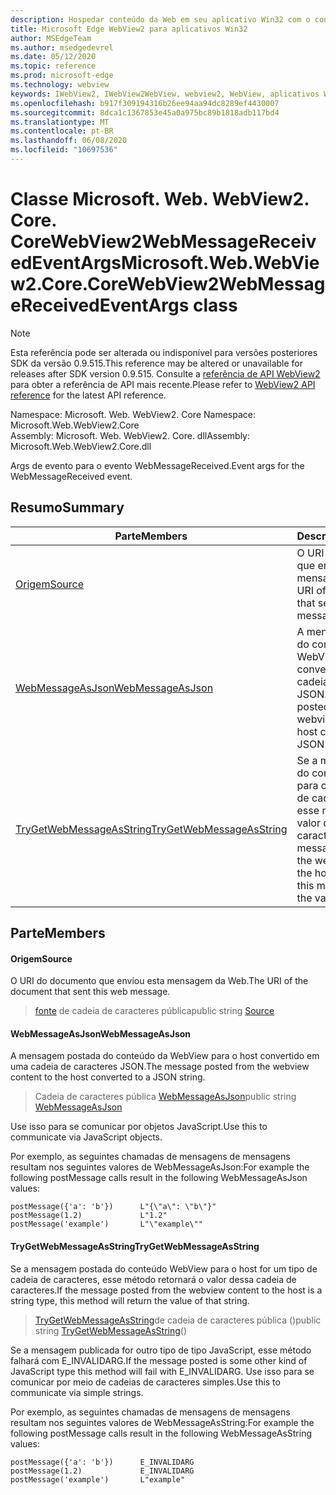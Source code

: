 ```yaml
---
description: Hospedar conteúdo da Web em seu aplicativo Win32 com o controle WebView2 do Microsoft Edge
title: Microsoft Edge WebView2 para aplicativos Win32
author: MSEdgeTeam
ms.author: msedgedevrel
ms.date: 05/12/2020
ms.topic: reference
ms.prod: microsoft-edge
ms.technology: webview
keywords: IWebView2, IWebView2WebView, webview2, WebView, aplicativos Win32, Win32, Edge, ICoreWebView2, ICoreWebView2Controller, controle do navegador, HTML Edge
ms.openlocfilehash: b917f309194316b26ee94aa94dc8289ef4430007
ms.sourcegitcommit: 8dca1c1367853e45a0a975bc89b1818adb117bd4
ms.translationtype: MT
ms.contentlocale: pt-BR
ms.lasthandoff: 06/08/2020
ms.locfileid: "10697536"
---
```

# <span data-ttu-id="dc054-104">Classe Microsoft. Web. WebView2. Core. CoreWebView2WebMessageReceivedEventArgs</span><span class="sxs-lookup"><span data-stu-id="dc054-104">Microsoft.Web.WebView2.Core.CoreWebView2WebMessageReceivedEventArgs class</span></span> 

> [!NOTE]
> <span data-ttu-id="dc054-105">Esta referência pode ser alterada ou indisponível para versões posteriores SDK da versão 0.9.515.</span><span class="sxs-lookup"><span data-stu-id="dc054-105">This reference may be altered or unavailable for releases after SDK version 0.9.515.</span></span> <span data-ttu-id="dc054-106">Consulte a [referência de API WebView2](../../../webview2-api-reference.md) para obter a referência de API mais recente.</span><span class="sxs-lookup"><span data-stu-id="dc054-106">Please refer to [WebView2 API reference](../../../webview2-api-reference.md) for the latest API reference.</span></span>

<span data-ttu-id="dc054-107">Namespace: Microsoft. Web. WebView2. Core </span><span class="sxs-lookup"><span data-stu-id="dc054-107">Namespace: Microsoft.Web.WebView2.Core</span></span>\
<span data-ttu-id="dc054-108">Assembly: Microsoft. Web. WebView2. Core. dll</span><span class="sxs-lookup"><span data-stu-id="dc054-108">Assembly: Microsoft.Web.WebView2.Core.dll</span></span>

<span data-ttu-id="dc054-109">Args de evento para o evento WebMessageReceived.</span><span class="sxs-lookup"><span data-stu-id="dc054-109">Event args for the WebMessageReceived event.</span></span>

## <span data-ttu-id="dc054-110">Resumo</span><span class="sxs-lookup"><span data-stu-id="dc054-110">Summary</span></span>

 <span data-ttu-id="dc054-111">Parte</span><span class="sxs-lookup"><span data-stu-id="dc054-111">Members</span></span>                        | <span data-ttu-id="dc054-112">Descrições</span><span class="sxs-lookup"><span data-stu-id="dc054-112">Descriptions</span></span>
--------------------------------|---------------------------------------------
[<span data-ttu-id="dc054-113">Origem</span><span class="sxs-lookup"><span data-stu-id="dc054-113">Source</span></span>](#source) | <span data-ttu-id="dc054-114">O URI do documento que enviou esta mensagem da Web.</span><span class="sxs-lookup"><span data-stu-id="dc054-114">The URI of the document that sent this web message.</span></span>
[<span data-ttu-id="dc054-115">WebMessageAsJson</span><span class="sxs-lookup"><span data-stu-id="dc054-115">WebMessageAsJson</span></span>](#webmessageasjson) | <span data-ttu-id="dc054-116">A mensagem postada do conteúdo da WebView para o host convertido em uma cadeia de caracteres JSON.</span><span class="sxs-lookup"><span data-stu-id="dc054-116">The message posted from the webview content to the host converted to a JSON string.</span></span>
[<span data-ttu-id="dc054-117">TryGetWebMessageAsString</span><span class="sxs-lookup"><span data-stu-id="dc054-117">TryGetWebMessageAsString</span></span>](#trygetwebmessageasstring) | <span data-ttu-id="dc054-118">Se a mensagem postada do conteúdo WebView para o host for um tipo de cadeia de caracteres, esse método retornará o valor dessa cadeia de caracteres.</span><span class="sxs-lookup"><span data-stu-id="dc054-118">If the message posted from the webview content to the host is a string type, this method will return the value of that string.</span></span>

## <span data-ttu-id="dc054-119">Parte</span><span class="sxs-lookup"><span data-stu-id="dc054-119">Members</span></span>

#### <span data-ttu-id="dc054-120">Origem</span><span class="sxs-lookup"><span data-stu-id="dc054-120">Source</span></span> 

<span data-ttu-id="dc054-121">O URI do documento que enviou esta mensagem da Web.</span><span class="sxs-lookup"><span data-stu-id="dc054-121">The URI of the document that sent this web message.</span></span>

> <span data-ttu-id="dc054-122">[fonte](#source) de cadeia de caracteres pública</span><span class="sxs-lookup"><span data-stu-id="dc054-122">public string [Source](#source)</span></span>

#### <span data-ttu-id="dc054-123">WebMessageAsJson</span><span class="sxs-lookup"><span data-stu-id="dc054-123">WebMessageAsJson</span></span> 

<span data-ttu-id="dc054-124">A mensagem postada do conteúdo da WebView para o host convertido em uma cadeia de caracteres JSON.</span><span class="sxs-lookup"><span data-stu-id="dc054-124">The message posted from the webview content to the host converted to a JSON string.</span></span>

> <span data-ttu-id="dc054-125">Cadeia de caracteres pública [WebMessageAsJson](#webmessageasjson)</span><span class="sxs-lookup"><span data-stu-id="dc054-125">public string [WebMessageAsJson](#webmessageasjson)</span></span>

<span data-ttu-id="dc054-126">Use isso para se comunicar por objetos JavaScript.</span><span class="sxs-lookup"><span data-stu-id="dc054-126">Use this to communicate via JavaScript objects.</span></span>

<span data-ttu-id="dc054-127">Por exemplo, as seguintes chamadas de mensagens de mensagens resultam nos seguintes valores de WebMessageAsJson:</span><span class="sxs-lookup"><span data-stu-id="dc054-127">For example the following postMessage calls result in the following WebMessageAsJson values:</span></span>

```
postMessage({'a': 'b'})      L"{\"a\": \"b\"}"
postMessage(1.2)             L"1.2"
postMessage('example')       L"\"example\""
```

#### <span data-ttu-id="dc054-128">TryGetWebMessageAsString</span><span class="sxs-lookup"><span data-stu-id="dc054-128">TryGetWebMessageAsString</span></span> 

<span data-ttu-id="dc054-129">Se a mensagem postada do conteúdo WebView para o host for um tipo de cadeia de caracteres, esse método retornará o valor dessa cadeia de caracteres.</span><span class="sxs-lookup"><span data-stu-id="dc054-129">If the message posted from the webview content to the host is a string type, this method will return the value of that string.</span></span>

> <span data-ttu-id="dc054-130">[TryGetWebMessageAsString](#trygetwebmessageasstring)de cadeia de caracteres pública ()</span><span class="sxs-lookup"><span data-stu-id="dc054-130">public string [TryGetWebMessageAsString](#trygetwebmessageasstring)()</span></span>

<span data-ttu-id="dc054-131">Se a mensagem publicada for outro tipo de tipo JavaScript, esse método falhará com E_INVALIDARG.</span><span class="sxs-lookup"><span data-stu-id="dc054-131">If the message posted is some other kind of JavaScript type this method will fail with E_INVALIDARG.</span></span> <span data-ttu-id="dc054-132">Use isso para se comunicar por meio de cadeias de caracteres simples.</span><span class="sxs-lookup"><span data-stu-id="dc054-132">Use this to communicate via simple strings.</span></span>

<span data-ttu-id="dc054-133">Por exemplo, as seguintes chamadas de mensagens de mensagens resultam nos seguintes valores de WebMessageAsString:</span><span class="sxs-lookup"><span data-stu-id="dc054-133">For example the following postMessage calls result in the following WebMessageAsString values:</span></span>

```
postMessage({'a': 'b'})      E_INVALIDARG
postMessage(1.2)             E_INVALIDARG
postMessage('example')       L"example"
```

